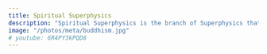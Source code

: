 ```yaml
---
title: Spiritual Superphysics
description: "Spiritual Superphysics is the branch of Superphysics that deals with spirituality. Its goal is to recommend the proper spiritual system for each personality type"
image: "/photos/meta/buddhism.jpg"
# youtube: 6R4PY3kPQD8
---
```

